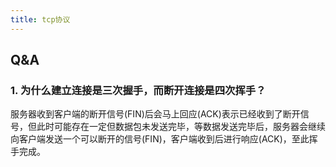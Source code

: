 ```yaml
---
title: tcp协议
---
```


## Q&A

### 1. 为什么建立连接是三次握手，而断开连接是四次挥手？

服务器收到客户端的断开信号(FIN)后会马上回应(ACK)表示已经收到了断开信号，但此时可能存在一定但数据包未发送完毕，等数据发送完毕后，服务器会继续向客户端发送一个可以断开的信号(FIN)，客户端收到后进行响应(ACK)，至此挥手完成。
